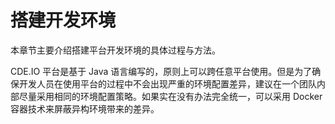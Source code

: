 # 搭建开发环境

本章节主要介绍搭建平台开发环境的具体过程与方法。

CDE.IO 平台是基于 Java 语言编写的，原则上可以跨任意平台使用。但是为了确保开发人员在使用平台的过程中不会出现严重的环境配置差异，建议在一个团队内部尽量采用相同的环境配置策略。如果实在没有办法完全统一，可以采用 Docker 容器技术来屏蔽异构环境带来的差异。



